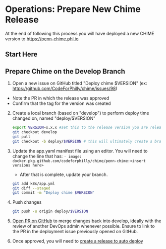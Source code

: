 # Operations: Prepare New Chime Release

At the end of following this process you will have deployed a new CHIME version to https://penn-chime.phl.io

## Start Here

## Prepare Chime on the Develop Branch

1. Open a new issue on GitHub titled "Deploy chime $VERSION" (ex: https://github.com/CodeForPhilly/chime/issues/98)
  * Note the PR in which the release was approved
  * Confirm that the tag for the version was created
2. Create a local branch (based on "develop") to perform deploy time changed on, named "deploy/$VERSION"

    ```bash
    export VERSION=x.x.x #set this to the release version you are releasing. (export VERSION=1.1.1 for version 1.1.1)
    git checkout develop
    git pull
    git checkout -b deploy/$VERSION # this will ultimately create a branch deploy/1.1.1 (from the reference above)
    ```

3. Update the app.yaml manifest file using an editor. You will need to change the line that has: ```- image: docker.pkg.github.com/codeforphilly/chime/penn-chime:<insert versions here>```
    * After that is complete, update your branch.

    ```bash
    git add k8s/app.yml
    git diff --staged
    git commit -m "Deploy chime $VERSION"
    ```

4. Push changes

    ```bash
    git push -u origin deploy/$VERSION
    ```

5. [Open PR on GitHub](https://github.com/CodeForPhilly/chime/compare) to merge changes back into develop, ideally with
 the review of another DevOps admin whenever possible. Ensure to link
 to the PR in the deployment issue previously opened on GitHub.

6. Once approved, you will need to [create a release to auto deploy](release-process.md)
